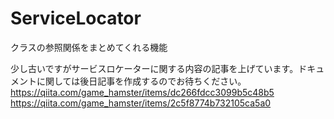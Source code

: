 # ServiceLocator
クラスの参照関係をまとめてくれる機能  

少し古いですがサービスロケーターに関する内容の記事を上げています。ドキュメントに関しては後日記事を作成するのでお待ちください。
https://qiita.com/game_hamster/items/dc266fdcc3099b5c48b5
https://qiita.com/game_hamster/items/2c5f8774b732105ca5a0
